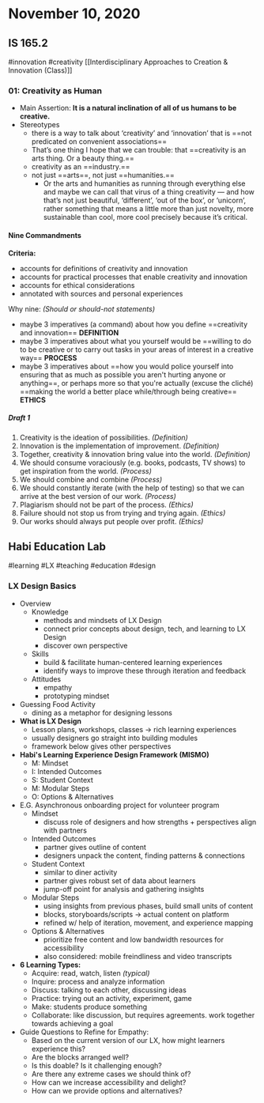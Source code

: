 ---
---

# November 10, 2020
## IS 165.2
#innovation #creativity 
[[Interdisciplinary Approaches to Creation & Innovation (Class)]]
### 01: Creativity as Human
- Main Assertion: **It is a natural inclination of all of us humans to be creative.**
- Stereotypes
	- there is a way to talk about ‘creativity’ and ‘innovation’ that is ==not predicated on convenient associations==
	- That’s one thing I hope that we can trouble: that ==creativity is an arts thing. Or a beauty thing.==
	- creativity as an ==industry.==
	- not just ==arts==, not just ==humanities.==
		- Or the arts and humanities as running through everything else and maybe we can call that virus of a thing creativity — and how that’s not just beautiful, ‘different’, ‘out of the box’, or ‘unicorn’, rather something that means a little more than just novelty, more sustainable than cool, more cool precisely because it’s critical.	
#### Nine Commandments
**Criteria:**
- accounts for definitions of creativity and innovation
- accounts for practical processes that enable creativity and innovation
- accounts for ethical considerations
- annotated with sources and personal experiences

Why nine: *(Should or should-not statements)*
- maybe 3 imperatives (a command) about how you define ==creativity and innovation== **DEFINITION**
- maybe 3 imperatives about what you yourself would be ==willing to do to be creative or to carry out tasks in your areas of interest in a creative way== **PROCESS**
- maybe 3 imperatives about ==how you would police yourself into ensuring that as much as possible you aren't hurting anyone or anything==, or perhaps more so that you're actually (excuse the cliché) ==making the world a better place while/through being creative==  **ETHICS**

##### Draft 1
1. Creativity is the ideation of possibilities. *(Definition)*
2. Innovation is the implementation of improvement. *(Definition)*
3. Together, creativity & innovation bring value into the world. *(Definition)*
4. We should consume voraciously (e.g. books, podcasts, TV shows) to get inspiration from the world. *(Process)*
5. We should combine and combine *(Process)*
6. We should constantly iterate (with the help of testing) so that we can arrive at the best version of our work. *(Process)*
7. Plagiarism should not be part of the process. *(Ethics)*
8. Failure should not stop us from trying and trying again. *(Ethics)*
9. Our works should always put people over profit. *(Ethics)*

## Habi Education Lab
#learning #LX #teaching #education #design
### LX Design Basics
- Overview
	- Knowledge
		- methods and mindsets of LX Design
		- connect prior concepts about design, tech, and learning to LX Design
		- discover own perspective
	- Skills
		- build & facilitate human-centered learning experiences
		- identify ways to improve these through iteration and feedback
	- Attitudes
		- empathy
		- prototyping mindset
- Guessing Food Activity
	- dining as a metaphor for designing lessons
- **What is LX Design**
	- Lesson plans, workshops, classes -> rich learning experiences
	- usually designers go straight into building modules
	- framework below gives other perspectives
- **Habi's Learning Experience Design Framework (MISMO)**
	- M: Mindset
	- I: Intended Outcomes
	- S: Student Context
	- M: Modular Steps
	- O: Options & Alternatives
- E.G. Asynchronous onboarding project for volunteer program
	- Mindset
		- discuss role of designers and how strengths + perspectives align with partners
	- Intended Outcomes
		- partner gives outline of content
		- designers unpack the content, finding patterns & connections
	- Student Context
		- similar to diner activity
		- partner gives robust set of data about learners
		- jump-off point for analysis and gathering insights
	- Modular Steps
		- using insights from previous phases, build small units of content
		- blocks, storyboards/scripts -> actual content on platform
		- refined w/ help of iteration, movement, and experience mapping
	- Options & Alternatives
		- prioritize free content and low bandwidth resources for accessibility
		- also considered: mobile freindliness and video transcripts
- **6 Learning Types:**
	- Acquire: read, watch, listen *(typical)*
	- Inquire: process and analyze information
	- Discuss: talking to each other, discussing ideas
	- Practice: trying out an activity, experiment, game
	- Make: students produce something
	- Collaborate: like discussion, but requires agreements. work together towards achieving a goal
- Guide Questions to Refine for Empathy:
	- Based on the current version of our LX, how might learners experience this?
	- Are the blocks arranged well?
	- Is this doable? Is it challenging enough?
	- Are there any extreme cases we should think of?
	- How can we increase accessibility and delight?
	- How can we provide options and alternatives?



